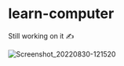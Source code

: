 # learn-computer
Still working on it ✍️


![Screenshot_20220830-121520](https://user-images.githubusercontent.com/100519097/187400047-4d322441-112a-498b-a082-fe4ad4d72e38.png)
